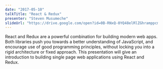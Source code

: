 ```yaml
---
date: "2017-05-10"
talkTitle: "React & Redux"
presenter: "Steven Musumeche"
slideUrl: "https://drive.google.com/open?id=0B-RNxQ-0YQ48elRlZGhramppcms"
---
```


React and Redux are a powerful combination for building modern web apps. Both libraries push you towards a better understanding of JavaScript, and encourage use of good programming principles, without locking you into a rigid architecture or fixed approach. This presentation will give an introduction to building single page web applications using React and Redux.
